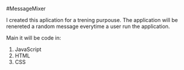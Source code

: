 
#MessageMixer

I created this aplication for a trening purpouse. 
The application will be renereted a random message everytime a user run the application. 

Main it will be code in:
1. JavaScript
2. HTML
3. CSS